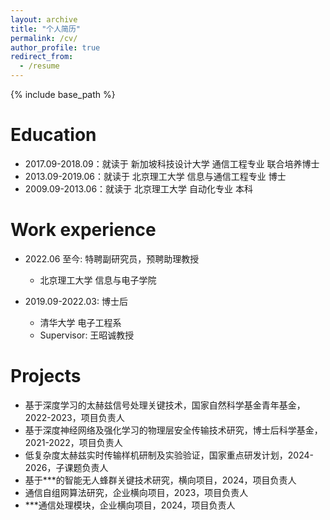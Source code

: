 ```yaml
---
layout: archive
title: "个人简历"
permalink: /cv/
author_profile: true
redirect_from:
  - /resume
---
```


{% include base_path %}

Education
======
* 2017.09-2018.09：就读于 新加坡科技设计大学 通信工程专业 联合培养博士
* 2013.09-2019.06：就读于 北京理工大学 信息与通信工程专业 博士
* 2009.09-2013.06：就读于 北京理工大学 自动化专业 本科

Work experience
======
* 2022.06 至今: 特聘副研究员，预聘助理教授
  * 北京理工大学 信息与电子学院

* 2019.09-2022.03: 博士后
  * 清华大学 电子工程系
  * Supervisor: 王昭诚教授


Projects
======
* 基于深度学习的太赫兹信号处理关键技术，国家自然科学基金青年基金，2022-2023，项目负责人
* 基于深度神经网络及强化学习的物理层安全传输技术研究，博士后科学基金，2021-2022，项目负责人
* 低复杂度太赫兹实时传输样机研制及实验验证，国家重点研发计划，2024-2026，子课题负责人
* 基于***的智能无人蜂群关键技术研究，横向项目，2024，项目负责人
* 通信自组网算法研究，企业横向项目，2023，项目负责人
* ***通信处理模块，企业横向项目，2024，项目负责人